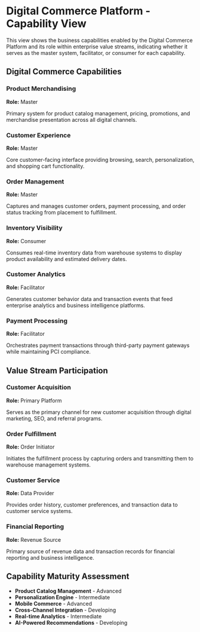 # Digital Commerce Platform - Capability View

This view shows the business capabilities enabled by the Digital Commerce Platform and its role within enterprise value streams, indicating whether it serves as the master system, facilitator, or consumer for each capability.

## Digital Commerce Capabilities

### Product Merchandising
**Role:** Master

Primary system for product catalog management, pricing, promotions, and merchandise presentation across all digital channels.

### Customer Experience
**Role:** Master

Core customer-facing interface providing browsing, search, personalization, and shopping cart functionality.

### Order Management
**Role:** Master

Captures and manages customer orders, payment processing, and order status tracking from placement to fulfillment.

### Inventory Visibility
**Role:** Consumer

Consumes real-time inventory data from warehouse systems to display product availability and estimated delivery dates.

### Customer Analytics
**Role:** Facilitator

Generates customer behavior data and transaction events that feed enterprise analytics and business intelligence platforms.

### Payment Processing
**Role:** Facilitator

Orchestrates payment transactions through third-party payment gateways while maintaining PCI compliance.

## Value Stream Participation

### Customer Acquisition
**Role:** Primary Platform

Serves as the primary channel for new customer acquisition through digital marketing, SEO, and referral programs.

### Order Fulfillment
**Role:** Order Initiator

Initiates the fulfillment process by capturing orders and transmitting them to warehouse management systems.

### Customer Service
**Role:** Data Provider

Provides order history, customer preferences, and transaction data to customer service systems.

### Financial Reporting
**Role:** Revenue Source

Primary source of revenue data and transaction records for financial reporting and business intelligence.

## Capability Maturity Assessment

- **Product Catalog Management** - Advanced
- **Personalization Engine** - Intermediate
- **Mobile Commerce** - Advanced
- **Cross-Channel Integration** - Developing
- **Real-time Analytics** - Intermediate
- **AI-Powered Recommendations** - Developing